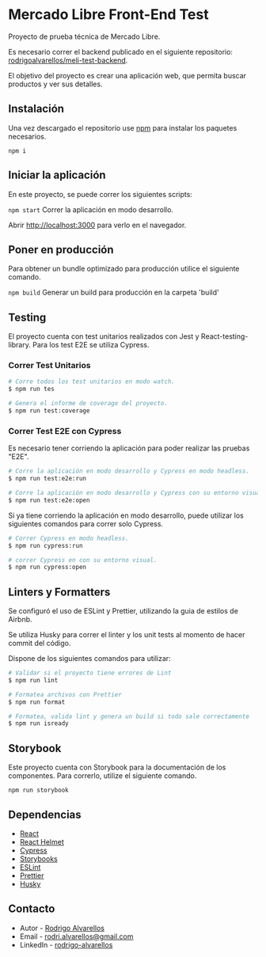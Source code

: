 # Mercado Libre Front-End Test

Proyecto de prueba técnica de Mercado Libre.

Es necesario correr el backend publicado en el siguiente repositorio: [rodrigoalvarellos/meli-test-backend](https://github.com/rodrigoalvarellos/meli-test-backend).

El objetivo del proyecto es crear una aplicación web, que permita buscar productos y ver sus detalles.

## Instalación

Una vez descargado el repositorio use [npm](https://www.npmjs.com/) para instalar los paquetes necesarios.

`npm i`

## Iniciar la aplicación

En este proyecto, se puede correr los siguientes scripts:

`npm start`
Correr la aplicación en modo desarrollo.

Abrir [http://localhost:3000](http://localhost:3000) para verlo en el navegador.

## Poner en producción

Para obtener un bundle optimizado para producción utilice el siguiente comando.

`npm build`
Generar un build para producción en la carpeta 'build'

## Testing

El proyecto cuenta con test unitarios realizados con Jest y React-testing-library. Para los test E2E se utiliza Cypress.

### Correr Test Unitarios

```bash
# Corre todos los test unitarios en modo watch.
$ npm run tes

# Genera el informe de coverage del proyecto.
$ npm run test:coverage
```

### Correr Test E2E con Cypress

Es necesario tener corriendo la aplicación para poder realizar las pruebas "E2E".

```bash
# Corre la aplicación en modo desarrollo y Cypress en modo headless.
$ npm run test:e2e:run

# Corre la aplicación en modo desarrollo y Cypress con su entorno visual.
$ npm run test:e2e:open
```

Si ya tiene corriendo la aplicación en modo desarrollo, puede utilizar los siguientes comandos para correr solo Cypress.

```bash
# Correr Cypress en modo headless.
$ npm run cypress:run

# correr Cypress en con su entorno visual.
$ npm run cypress:open
```

## Linters y Formatters

Se configuró el uso de ESLint y Prettier, utilizando la guia de estilos de Airbnb.

Se utiliza Husky para correr el linter y los unit tests al momento de hacer commit del código.

Dispone de los siguientes comandos para utilizar:

```bash
# Validar si el proyecto tiene errores de Lint
$ npm run lint

# Formatea archivos con Prettier
$ npm run format

# Formatea, valida lint y genera un build si todo sale correctamente
$ npm run isready
```

## Storybook

Este proyecto cuenta con Storybook para la documentación de los componentes. Para correrlo, utilize el siguiente comando.

`npm run storybook`

## Dependencias

- [React](https://github.com/facebook/react/)
- [React Helmet](https://github.com/nfl/react-helmet)
- [Cypress](https://github.com/cypress-io/cypress)
- [Storybooks](https://github.com/storybookjs/storybook)
- [ESLint](https://github.com/eslint/eslint)
- [Prettier](https://github.com/prettier/prettier)
- [Husky](https://github.com/typicode/husky)

## Contacto

- Autor - [Rodrigo Alvarellos](https://www.linkedin.com/in/rodrigo-alvarellos/)
- Email - [rodri.alvarellos@gmail.com](mailto:rodri.alvarellos@gmail.com)
- LinkedIn - [rodrigo-alvarellos](https://www.linkedin.com/in/rodrigo-alvarellos/)
